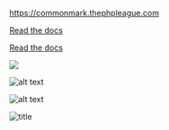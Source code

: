 <https://commonmark.thephpleague.com>

[Read the docs](https://commonmark.thephpleague.com)

[Read the docs](https://commonmark.thephpleague.com "Documentation for league/commonmark")

![](foo.jpg)

![alt text](foo.jpg)

![alt text](foo.jpg "title")

![](foo.jpg "title")
